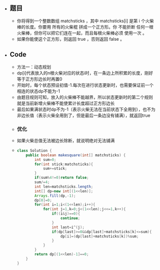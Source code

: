 - ## 题目
	- 你将得到一个整数数组 matchsticks ，其中 matchsticks[i] 是第 i 个火柴棒的长度。你要用 所有的火柴棍 拼成一个正方形。你 不能折断 任何一根火柴棒，但你可以把它们连在一起，而且每根火柴棒必须 使用一次 。
	- 如果你能使这个正方形，则返回 true ，否则返回 false 。
- ## Code
	- 方法一：动态规划
	- dp[i]代表放入的n根火柴对应的状态i时，在一条边上所积累的长度，刚好等于正方形边长时再置0
	- 开始时，每个状态预设初值-1.每次在进行状态更新时，也需要保证前一个相连的状态dp不能为-1
	- 由题目规则可知，放入的火柴棒不能越界，所以状态更新时的第二个规则就是当前新增火柴棒不能使累计长度超过正方形边长
	- 最后如果满状态时dp不为-1（表示火柴无法在当前状态下全用到），也不为非边长值（表示火柴全用到了，但是最后一条边没有铺满），就返回true
	- ### 优化
	- 如果火柴总值无法被边长除断，就说明绝对无法铺满
	- ```java
	  class Solution {
	      public boolean makesquare(int[] matchsticks) {
	          int sum=0;
	          for(int stick:matchsticks){
	              sum+=stick;
	          }
	          if(sum%4!=0)return false;
	          sum/=4;
	          int len=matchsticks.length;
	          int[] dp=new int[(1<<len)];
	          Arrays.fill(dp,-1);
	          dp[0]=0;
	          for(int i=1;i<(1<<len);i++){
	              for(int j=1,k=0;j<(1<<len);j<<=1,k++){
	                  if((i&j)==0){
	                      continue;
	                  }
	                  int last=i^(j);
	                  if(dp[last]>=0&&dp[last]+matchsticks[k]<=sum){
	                      dp[i]=(dp[last]+matchsticks[k])%sum;
	                  }
	              }
	          }
	          return dp[(1<<len)-1]==0;
	      }
	  }
	  ```